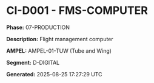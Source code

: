 # CI-D001 - FMS-COMPUTER

**Phase:** 07-PRODUCTION

**Description:** Flight management computer

**AMPEL:** AMPEL-01-TUW (Tube and Wing)

**Segment:** D-DIGITAL

**Generated:** 2025-08-25 17:27:29 UTC

